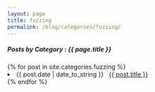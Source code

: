 ```yaml
---
layout: page
title: fuzzing
permalink: /blog/categories/fuzzing/
---
```


<h5> Posts by Category : {{ page.title }} </h5>

<div class="card">
{% for post in site.categories.fuzzing %}
 <li class="category-posts"><span>{{ post.date | date_to_string }}</span> &nbsp; <a href="{{ post.url }}">{{ post.title }}</a></li>
{% endfor %}
</div>